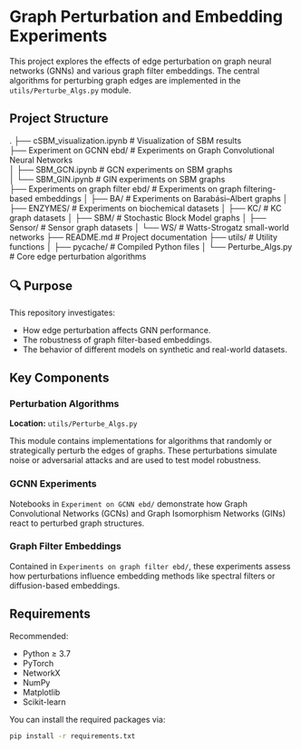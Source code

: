 # Graph Perturbation and Embedding Experiments

This project explores the effects of edge perturbation on graph neural networks (GNNs) and various graph filter embeddings. The central algorithms for perturbing graph edges are implemented in the `utils/Perturbe_Algs.py` module.

## Project Structure
.
├── cSBM_visualization.ipynb # Visualization of SBM results\
├── Experiment on GCNN ebd/ # Experiments on Graph Convolutional Neural Networks\
│ ├── SBM_GCN.ipynb # GCN experiments on SBM graphs\
│ └── SBM_GIN.ipynb # GIN experiments on SBM graphs\
├── Experiments on graph filter ebd/ # Experiments on graph filtering-based embeddings
│ ├── BA/ # Experiments on Barabási–Albert graphs
│ ├── ENZYMES/ # Experiments on biochemical datasets
│ ├── KC/ # KC graph datasets
│ ├── SBM/ # Stochastic Block Model graphs
│ ├── Sensor/ # Sensor graph datasets
│ └── WS/ # Watts-Strogatz small-world networks
├── README.md # Project documentation
├── utils/ # Utility functions
│ ├── pycache/ # Compiled Python files
│ └── Perturbe_Algs.py # Core edge perturbation algorithms

## 🔍 Purpose

This repository investigates:
- How edge perturbation affects GNN performance.
- The robustness of graph filter-based embeddings.
- The behavior of different models on synthetic and real-world datasets.

## Key Components

### Perturbation Algorithms

**Location:** `utils/Perturbe_Algs.py`

This module contains implementations for algorithms that randomly or strategically perturb the edges of graphs. These perturbations simulate noise or adversarial attacks and are used to test model robustness.

### GCNN Experiments

Notebooks in `Experiment on GCNN ebd/` demonstrate how Graph Convolutional Networks (GCNs) and Graph Isomorphism Networks (GINs) react to perturbed graph structures.

### Graph Filter Embeddings

Contained in `Experiments on graph filter ebd/`, these experiments assess how perturbations influence embedding methods like spectral filters or diffusion-based embeddings.

## Requirements

Recommended:
- Python ≥ 3.7
- PyTorch
- NetworkX
- NumPy
- Matplotlib
- Scikit-learn

You can install the required packages via:

```bash
pip install -r requirements.txt
